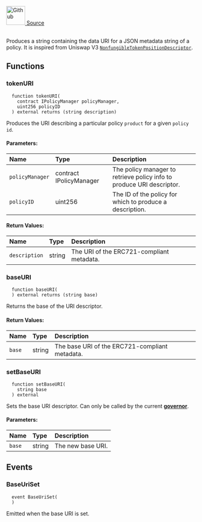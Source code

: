 <a href="https://github.com/solace-fi/solace-core/blob/main/contracts/interfaces/utils/IPolicyDescriptorV2.sol"><img src="/img/github.svg" alt="Github" width="50px"/> Source</a><br/><br/>

Produces a string containing the data URI for a JSON metadata string of a policy.
It is inspired from Uniswap V3 [`NonfungibleTokenPositionDescriptor`](https://docs.uniswap.org/protocol/reference/periphery/NonfungibleTokenPositionDescriptor).


## Functions
### tokenURI
```solidity
  function tokenURI(
    contract IPolicyManager policyManager,
    uint256 policyID
  ) external returns (string description)
```
Produces the URI describing a particular policy `product` for a given `policy id`.


#### Parameters:
| Name | Type | Description                                                          |
| :--- | :--- | :------------------------------------------------------------------- |
| `policyManager` | contract IPolicyManager | The policy manager to retrieve policy info to produce URI descriptor. |
| `policyID` | uint256 | The ID of the policy for which to produce a description. |

#### Return Values:
| Name                           | Type          | Description                                                                  |
| :----------------------------- | :------------ | :--------------------------------------------------------------------------- |
| `description` | string | The URI of the ERC721-compliant metadata. |

### baseURI
```solidity
  function baseURI(
  ) external returns (string base)
```
Returns the base of the URI descriptor.



#### Return Values:
| Name                           | Type          | Description                                                                  |
| :----------------------------- | :------------ | :--------------------------------------------------------------------------- |
| `base` | string | The base URI of the ERC721-compliant metadata. |

### setBaseURI
```solidity
  function setBaseURI(
    string base
  ) external
```
Sets the base URI descriptor.
Can only be called by the current [**governor**](/docs/protocol/governance).


#### Parameters:
| Name | Type | Description                                                          |
| :--- | :--- | :------------------------------------------------------------------- |
| `base` | string | The new base URI. |


## Events
### BaseUriSet
```solidity
  event BaseUriSet(
  )
```
Emitted when the base URI is set.


